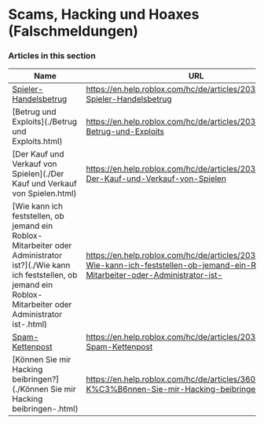 # Scams, Hacking und Hoaxes (Falschmeldungen)  
### Articles in this section
Name|URL
-|-
[Spieler-Handelsbetrug](./Spieler-Handelsbetrug.html) |https://en.help.roblox.com/hc/de/articles/203312390-Spieler-Handelsbetrug
[Betrug und Exploits](./Betrug und Exploits.html) |https://en.help.roblox.com/hc/de/articles/203312450-Betrug-und-Exploits
[Der Kauf und Verkauf von Spielen](./Der Kauf und Verkauf von Spielen.html) |https://en.help.roblox.com/hc/de/articles/203313980-Der-Kauf-und-Verkauf-von-Spielen
[Wie kann ich feststellen, ob jemand ein Roblox-Mitarbeiter oder Administrator ist?](./Wie kann ich feststellen, ob jemand ein Roblox-Mitarbeiter oder Administrator ist-.html) |https://en.help.roblox.com/hc/de/articles/203313360-Wie-kann-ich-feststellen-ob-jemand-ein-Roblox-Mitarbeiter-oder-Administrator-ist-
[Spam-Kettenpost](./Spam-Kettenpost.html) |https://en.help.roblox.com/hc/de/articles/203312510-Spam-Kettenpost
[Können Sie mir Hacking beibringen?](./Können Sie mir Hacking beibringen-.html) |https://en.help.roblox.com/hc/de/articles/360000242306-K%C3%B6nnen-Sie-mir-Hacking-beibringen-